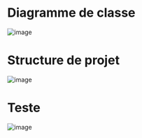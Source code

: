 # Diagramme de classe

![image](https://user-images.githubusercontent.com/80545408/198738404-8d34b794-45b8-4b84-afc4-b9438ec22f8b.png)

# Structure de projet

![image](https://user-images.githubusercontent.com/80545408/198738588-80a373f5-b55f-4632-b839-ef32f72eba1f.png)

# Teste

![image](https://user-images.githubusercontent.com/80545408/198738759-0592ff7f-ba6d-49bb-b67c-4875942ef6ad.png)

